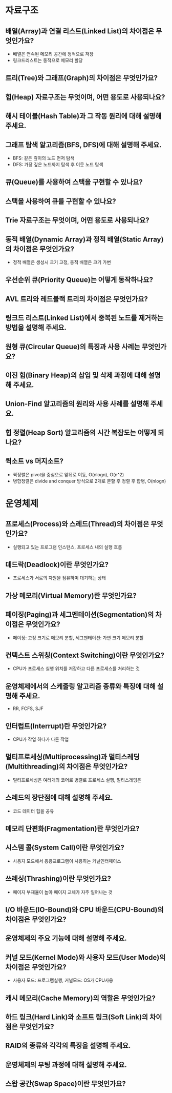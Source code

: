 # 자료구조
## 배열(Array)과 연결 리스트(Linked List)의 차이점은 무엇인가요?
* 배열은 연속된 메모리 공간에 정적으로 저장
* 링크드리스트는 동적으로 메모리 할당
## 트리(Tree)와 그래프(Graph)의 차이점은 무엇인가요? 
## 힙(Heap) 자료구조는 무엇이며, 어떤 용도로 사용되나요?
## 해시 테이블(Hash Table)과 그 작동 원리에 대해 설명해 주세요.
## 그래프 탐색 알고리즘(BFS, DFS)에 대해 설명해 주세요.
* BFS: 같은 깊이의 노드 먼저 탐색
* DFS: 가장 깊은 노드까지 탐색 후 이웃 노드 탐색
## 큐(Queue)를 사용하여 스택을 구현할 수 있나요?
## 스택을 사용하여 큐를 구현할 수 있나요?
## Trie 자료구조는 무엇이며, 어떤 용도로 사용되나요?
## 동적 배열(Dynamic Array)과 정적 배열(Static Array)의 차이점은 무엇인가요?
* 정적 배열은 생성시 크기 고정, 동적 배열은 크기 가변
## 우선순위 큐(Priority Queue)는 어떻게 동작하나요?
## AVL 트리와 레드블랙 트리의 차이점은 무엇인가요?
## 링크드 리스트(Linked List)에서 중복된 노드를 제거하는 방법을 설명해 주세요.
## 원형 큐(Circular Queue)의 특징과 사용 사례는 무엇인가요?
## 이진 힙(Binary Heap)의 삽입 및 삭제 과정에 대해 설명해 주세요.
## Union-Find 알고리즘의 원리와 사용 사례를 설명해 주세요.
## 힙 정렬(Heap Sort) 알고리즘의 시간 복잡도는 어떻게 되나요?
## 퀵소트 vs 머지소트?
* 퀵정렬은 pivot을 중심으로 앞뒤로 이동, O(nlogn), O(n^2)
* 병합정렬은 divide and conquer 방식으로 2개로 분할 후 정렬 후 합병, O(nlogn)

# 운영체제
## 프로세스(Process)와 스레드(Thread)의 차이점은 무엇인가요?
* 실행되고 있는 프로그램 인스턴스, 프로세스 내의 실행 흐름
## 데드락(Deadlock)이란 무엇인가요?
* 프로세스가 서로의 자원을 점유하며 대기하는 상태
## 가상 메모리(Virtual Memory)란 무엇인가요?
## 페이징(Paging)과 세그멘테이션(Segmentation)의 차이점은 무엇인가요?
* 페이징: 고정 크기로 메모리 분할, 세그멘테이션: 가변 크기 메모리 분할
## 컨텍스트 스위칭(Context Switching)이란 무엇인가요?
* CPU가 프로세스 실행 위치를 저장하고 다른 프로세스를 처리하는 것
## 운영체제에서의 스케줄링 알고리즘 종류와 특징에 대해 설명해 주세요.
* RR, FCFS, SJF
## 인터럽트(Interrupt)란 무엇인가요?
* CPU가 작업 하다가 다른 작업
## 멀티프로세싱(Multiprocessing)과 멀티스레딩(Multithreading)의 차이점은 무엇인가요?
* 멀티프로세싱은 여러개의 코어로 병렬로 프로세스 실행, 멀티스레딩은 
## 스레드의 장단점에 대해 설명해 주세요.
* 코드 데이터 힙을 공유
## 메모리 단편화(Fragmentation)란 무엇인가요?
## 시스템 콜(System Call)이란 무엇인가요?
* 사용자 모드에서 응용프로그램이 사용하는 커널인터페이스
## 쓰레싱(Thrashing)이란 무엇인가요?
* 페이지 부재율이 높아 페이지 교체가 자주 일어나는 것
## I/O 바운드(IO-Bound)와 CPU 바운드(CPU-Bound)의 차이점은 무엇인가요?
## 운영체제의 주요 기능에 대해 설명해 주세요.
## 커널 모드(Kernel Mode)와 사용자 모드(User Mode)의 차이점은 무엇인가요?
* 사용자 모드: 프로그램실행, 커널모드: OS가 CPU사용
## 캐시 메모리(Cache Memory)의 역할은 무엇인가요?
## 하드 링크(Hard Link)와 소프트 링크(Soft Link)의 차이점은 무엇인가요?
## RAID의 종류와 각각의 특징을 설명해 주세요.
## 운영체제의 부팅 과정에 대해 설명해 주세요.
## 스왑 공간(Swap Space)이란 무엇인가요?